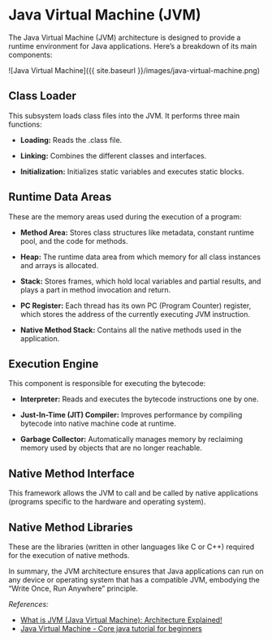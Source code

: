 # Java Virtual Machine (JVM)

The Java Virtual Machine (JVM) architecture is designed to provide a runtime environment for Java applications. Here’s a breakdown of its main components:

![Java Virtual Machine]({{ site.baseurl }}/images/java-virtual-machine.png)

## Class Loader

This subsystem loads class files into the JVM. It performs three main functions:

* **Loading:** Reads the .class file.

* **Linking:** Combines the different classes and interfaces.

* **Initialization:** Initializes static variables and executes static blocks.

## Runtime Data Areas

These are the memory areas used during the execution of a program:

* **Method Area:** Stores class structures like metadata, constant runtime pool, and the code for methods.

* **Heap:** The runtime data area from which memory for all class instances and arrays is allocated.

* **Stack:** Stores frames, which hold local variables and partial results, and plays a part in method invocation and return.

* **PC Register:** Each thread has its own PC (Program Counter) register, which stores the address of the currently executing JVM instruction.

* **Native Method Stack:** Contains all the native methods used in the application.

## Execution Engine

This component is responsible for executing the bytecode:

* **Interpreter:** Reads and executes the bytecode instructions one by one.

* **Just-In-Time (JIT) Compiler:** Improves performance by compiling bytecode into native machine code at runtime.

* **Garbage Collector:** Automatically manages memory by reclaiming memory used by objects that are no longer reachable.

## Native Method Interface

This framework allows the JVM to call and be called by native applications (programs specific to the hardware and operating system).

## Native Method Libraries

These are the libraries (written in other languages like C or C++) required for the execution of native methods.

In summary, the JVM architecture ensures that Java applications can run on any device or operating system that has a compatible JVM, embodying the “Write Once, Run Anywhere” principle.

<em>References:</em>
* [What is JVM (Java Virtual Machine): Architecture Explained!](https://www.guru99.com/java-virtual-machine-jvm.html)
* [Java Virtual Machine - Core java tutorial for beginners](https://www.startertutorials.com/corejava/java-virtual-machine.html)